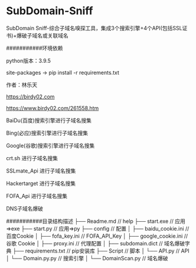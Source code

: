 # SubDomain-Sniff
SubDomain Sniff-综合子域名嗅探工具，集成3个搜索引擎+4个API(包括SSL证书)+爆破子域名或关联域名

###########环境依赖

python版本：3.9.5

site-packages -> pip install -r requirements.txt



作者：林乐天

https://birdy02.com

https://www.birdy02.com/261558.htm

BaiDu(百度)搜索引擎进行子域名搜集

Bing(必应)搜索引擎进行子域名搜集

Google(谷歌)搜索引擎进行子域名搜集

crt.sh 进行子域名搜集

SSLmate_Api 进行子域名搜集

Hackertarget 进行子域名搜集

FOFA_Api 进行子域名搜集

DNS子域名爆破


###########目录结构描述
├── Readme.md                   // help
├── start.exe                   // 应用=>exe
├── start.py                    // 应用=>py
├── config                      // 配置
│   ├── baidu_cookie.ini        // 百度Cookie
│   ├── fofa_key.ini            // FOFA_API_Key 
│   ├── google_cookie.ini       // 谷歌 Cookie
│   ├── proxy.ini               // 代理配置
│   ├── subdomain.dict          // 域名爆破字典
├── requirements.txt            // pip安装库
├── Script                      // 脚本
│   └── API.py                  // API
│   └── Domain.py.py            // 搜索引擎
│   └── DomainScan.py           // 域名爆破
